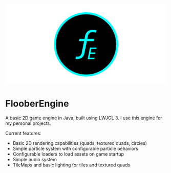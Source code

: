 ![GitHub Logo](/res/icon/repo_image.png)
# FlooberEngine
A basic 2D game engine in Java, built using LWJGL 3. I use this engine for my personal projects.

Current features:
- Basic 2D rendering capabilities (quads, textured quads, circles)
- Simple particle system with configurable particle behaviors
- Configurable loaders to load assets on game startup
- Simple audio system
- TileMaps and basic lighting for tiles and textured quads
